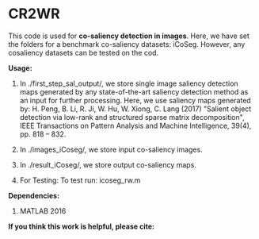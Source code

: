 # CR2WR
This code is used for **co-saliency detection in images**. Here, we have set the folders for a benchmark co-saliency datasets: iCoSeg. However, any cosaliency datasets can be tested on the cod.

**Usage:**
1. In ./first_step_sal_output/, we store single image saliency detection maps generated by any state-of-the-art saliency detection method as an input for further processing. Here, we use saliency maps generated by:
H. Peng, B. Li, R. Ji, W. Hu, W. Xiong, C. Lang (2017) "Salient object detection via low-rank and structured sparse matrix decomposition", IEEE Transactions on Pattern Analysis and Machine Intelligence, 39(4), pp. 818 – 832.

2. In ./images_iCoseg/, we store input co-saliency images.
3. In ./result_iCoseg/, we store output co-saliency maps.
4. For Testing: To test run: icoseg_rw.m 


**Dependencies:**
1. MATLAB 2016 

**If you think this work is helpful, please cite:**
